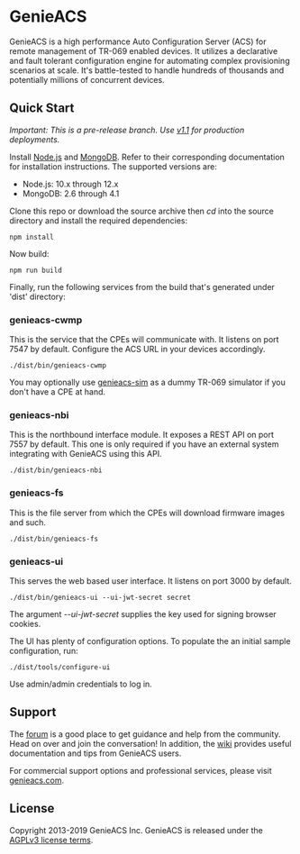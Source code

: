 # GenieACS

GenieACS is a high performance Auto Configuration Server (ACS) for remote
management of TR-069 enabled devices. It utilizes a declarative and fault
tolerant configuration engine for automating complex provisioning scenarios at
scale. It's battle-tested to handle hundreds of thousands and potentially
millions of concurrent devices.

## Quick Start

*Important: This is a pre-release branch. Use
[v1.1](https://github.com/genieacs/genieacs/tree/v1.1) for production
deployments.*

Install [Node.js](http://nodejs.org/) and [MongoDB](http://www.mongodb.org/).
Refer to their corresponding documentation for installation instructions. The
supported versions are:

- Node.js: 10.x through 12.x
- MongoDB: 2.6 through 4.1

Clone this repo or download the source archive then *cd* into the source
directory and install the required dependencies:

    npm install

Now build:

    npm run build

Finally, run the following services from the build that's generated under
'dist' directory:

### genieacs-cwmp

This is the service that the CPEs will communicate with. It listens on port
7547 by default. Configure the ACS URL in your devices accordingly.

    ./dist/bin/genieacs-cwmp

You may optionally use [genieacs-sim](https://github.com/genieacs/genieacs-sim)
as a dummy TR-069 simulator if you don't have a CPE at hand.

### genieacs-nbi

This is the northbound interface module. It exposes a REST API on port 7557 by
default. This one is only required if you have an external system integrating
with GenieACS using this API.

    ./dist/bin/genieacs-nbi

### genieacs-fs

This is the file server from which the CPEs will download firmware images and
such.

    ./dist/bin/genieacs-fs

### genieacs-ui

This serves the web based user interface. It listens on port 3000 by default.

    ./dist/bin/genieacs-ui --ui-jwt-secret secret

The argument *--ui-jwt-secret* supplies the key used for signing browser
cookies.

The UI has plenty of configuration options. To populate the an initial sample
configuration, run:

    ./dist/tools/configure-ui

Use admin/admin credentials to log in.

## Support

The [forum](https://forum.genieacs.com) is a good place to get guidance and
help from the community. Head on over and join the conversation! In addition,
the [wiki](https://github.com/genieacs/genieacs/wiki) provides useful
documentation and tips from GenieACS users.

For commercial support options and professional services, please visit
[genieacs.com](https://genieacs.com/support/).

## License

Copyright 2013-2019 GenieACS Inc. GenieACS is released under the [AGPLv3
license
terms](https://raw.githubusercontent.com/genieacs/genieacs/master/LICENSE).
